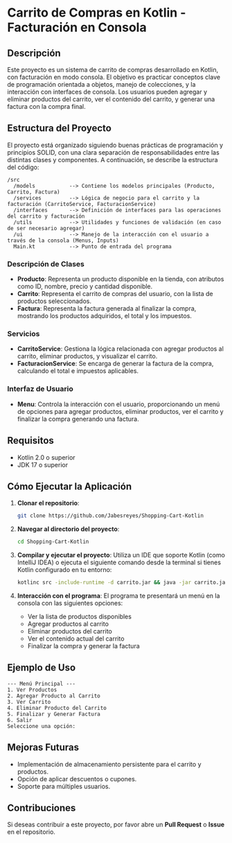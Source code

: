 # Carrito de Compras en Kotlin - Facturación en Consola

## Descripción
Este proyecto es un sistema de carrito de compras desarrollado en Kotlin, con facturación en modo consola. El objetivo es practicar conceptos clave de programación orientada a objetos, manejo de colecciones, y la interacción con interfaces de consola. Los usuarios pueden agregar y eliminar productos del carrito, ver el contenido del carrito, y generar una factura con la compra final.

## Estructura del Proyecto

El proyecto está organizado siguiendo buenas prácticas de programación y principios SOLID, con una clara separación de responsabilidades entre las distintas clases y componentes. A continuación, se describe la estructura del código:

```
/src
  /models           --> Contiene los modelos principales (Producto, Carrito, Factura)
  /services         --> Lógica de negocio para el carrito y la facturación (CarritoService, FacturacionService)
  /interfaces       --> Definición de interfaces para las operaciones del carrito y facturación
  /utils            --> Utilidades y funciones de validación (en caso de ser necesario agregar)
  /ui               --> Manejo de la interacción con el usuario a través de la consola (Menus, Inputs)
  Main.kt           --> Punto de entrada del programa
```

### Descripción de Clases

- **Producto**: Representa un producto disponible en la tienda, con atributos como ID, nombre, precio y cantidad disponible.
- **Carrito**: Representa el carrito de compras del usuario, con la lista de productos seleccionados.
- **Factura**: Representa la factura generada al finalizar la compra, mostrando los productos adquiridos, el total y los impuestos.

### Servicios

- **CarritoService**: Gestiona la lógica relacionada con agregar productos al carrito, eliminar productos, y visualizar el carrito.
- **FacturacionService**: Se encarga de generar la factura de la compra, calculando el total e impuestos aplicables.

### Interfaz de Usuario

- **Menu**: Controla la interacción con el usuario, proporcionando un menú de opciones para agregar productos, eliminar productos, ver el carrito y finalizar la compra generando una factura.

## Requisitos

- Kotlin 2.0 o superior
- JDK 17 o superior

## Cómo Ejecutar la Aplicación

1. **Clonar el repositorio**:
   ```bash
   git clone https://github.com/Jabesreyes/Shopping-Cart-Kotlin
   ```

2. **Navegar al directorio del proyecto**:
   ```bash
   cd Shopping-Cart-Kotlin
   ```

3. **Compilar y ejecutar el proyecto**:
   Utiliza un IDE que soporte Kotlin (como IntelliJ IDEA) o ejecuta el siguiente comando desde la terminal si tienes Kotlin configurado en tu entorno:

   ```bash
   kotlinc src -include-runtime -d carrito.jar && java -jar carrito.jar
   ```

4. **Interacción con el programa**:
   El programa te presentará un menú en la consola con las siguientes opciones:
   - Ver la lista de productos disponibles
   - Agregar productos al carrito
   - Eliminar productos del carrito
   - Ver el contenido actual del carrito
   - Finalizar la compra y generar la factura

## Ejemplo de Uso

```
--- Menú Principal ---
1. Ver Productos
2. Agregar Producto al Carrito
3. Ver Carrito
4. Eliminar Producto del Carrito
5. Finalizar y Generar Factura
6. Salir
Seleccione una opción: 
```

## Mejoras Futuras

- Implementación de almacenamiento persistente para el carrito y productos.
- Opción de aplicar descuentos o cupones.
- Soporte para múltiples usuarios.

## Contribuciones
Si deseas contribuir a este proyecto, por favor abre un **Pull Request** o **Issue** en el repositorio.

